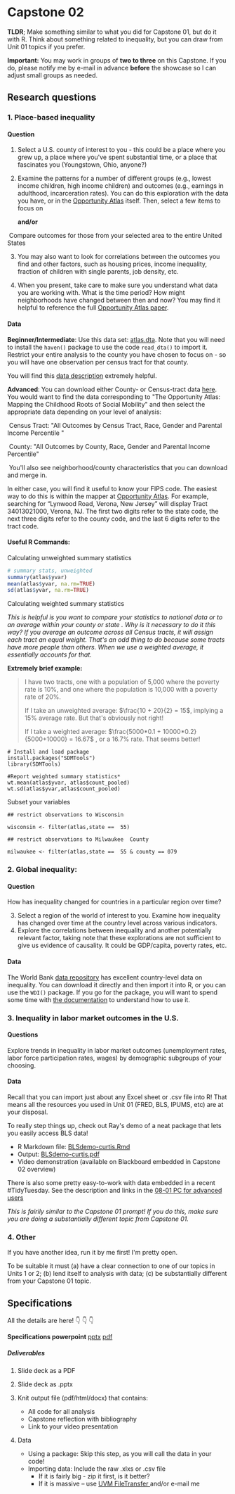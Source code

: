 # Capstone 02 



**TLDR**; Make something similar to what you did for Capstone 01, but do it with R. Think about something related to inequality, but you can draw from Unit 01 topics if you prefer.

**Important:** You may work in groups of **two to three** on this Capstone. If you do, please notify me by e-mail in advance **before** the showcase so I can adjust small groups as needed.



## Research questions

### 1. Place-based inequality 

#### Question

1. Select a U.S. county of interest to you - this could be a place where you grew up, a place where you've spent substantial time, or a place that fascinates you (Youngstown, Ohio, anyone?)

2. Examine the patterns for a number of different groups (e.g., lowest income children, high income children) and outcomes (e.g., earnings in adulthood, incarceration rates).  You can do this exploration with the data you have, or in the [Opportunity Atlas](https://opportunityatlas.org/) itself. Then, select a few items to focus on

   **and/or**

​		Compare outcomes for those from your selected area to the entire United States 

3. You may also want to look for correlations between the outcomes you find and other factors, such as housing prices, income inequality, fraction of children with single parents, job density, etc.

4. When you present, take care to make sure you understand what data you are working with. What is the time period? How might neighborhoods have changed between then and now?  You may find it helpful to reference the full [Opportunity Atlas paper](https://opportunityinsights.org/wp-content/uploads/2018/10/atlas_paper.pdf).

#### Data

**Beginner/Intermediate**: Use this data set: [atlas.dta](atlas.dta). Note that you will need to install the `haven()` package to use the code `read_dta()` to import it. Restrict your entire analysis to the county you have chosen to focus on - so you will have one observation per census tract for that county.



You will find this [data description](atlas_datadescription.html) extremely helpful.

**Advanced**: You can download either County- or Census-tract data [here](https://opportunityinsights.org/data/). You would want to find the data corresponding to "The Opportunity Atlas: Mapping the Childhood Roots of Social Mobility" and then select the appropriate data depending on your level of analysis: 

​	Census Tract: "All Outcomes by Census Tract, Race, Gender and Parental Income Percentile "

​	County: "All Outcomes by County, Race, Gender and Parental Income Percentile"

​	You'll also see neighborhood/county characteristics that you can download and merge in.



In either case, you will find it useful to know your FIPS code. The easiest way to do this is within the mapper at [Opportunity Atlas](https://www.opportunityatlas.org/). For example, searching for “Lynwood Road, Verona, New Jersey” will display Tract 34013021000, Verona, NJ. The first two digits refer to the state code, the next three digits refer to the county code, and the last 6 digits refer to the tract code. 



####  Useful R Commands: 

Calculating unweighted summary statistics 

```r
# summary stats, unweighted  
summary(atlas$yvar) 
mean(atlas$yvar, na.rm=TRUE)
sd(atlas$yvar, na.rm=TRUE)
```

Calculating weighted summary statistics

*This is helpful is you want to compare your statistics to national data or to an average within your county or state . Why is it necessary to do it this way? If you average an outcome across all Census tracts, it will assign each tract an equal weight. That's an odd thing to do because some tracts have more people than others. When we use a weighted average, it essentially accounts for that.*

**Extremely brief example:** 

>  I have two tracts, one with a population of 5,000 where the poverty rate is 10%, and one where the population is 10,000 with a poverty rate of 20%. 
>
>  If I take an unweighted average: $\frac{10 + 20}{2} = 15$, implying a 15% average rate. But that's obviously not right! 
>
> If I take a weighted average: $\frac{5000*0.1 + 10000*0.2}{5000+10000} = 16.67$ , or a 16.7% rate. That seems better! 



```{r}
# Install and load package
install.packages("SDMTools")
library(SDMTools)

#Report weighted summary statistics*
wt.mean(atlas$yvar, atlas$count_pooled)
wt.sd(atlas$yvar,atlas$count_pooled)
```

Subset your variables

```{r}
## restrict observations to Wisconsin

wisconsin <- filter(atlas,state ==  55)

## restrict observations to Milwaukee  County

milwaukee <- filter(atlas,state ==  55 & county == 079
```

 



### 2. Global inequality: 

#### Question

How has inequality changed for countries in a particular region over time? 



3. Select a region of the world of interest to you. Examine how inequality has changed over time at the country level across various indicators. 
4. Explore the correlations between inequality and another potentially relevant factor, taking note that these explorations are not sufficient to give us evidence of causality. It could be GDP/capita, poverty rates, etc. 

#### Data

The World Bank [data repository](https://data.worldbank.org/) has excellent country-level data on inequality. You can download it directly and then import it into R, or you can use the  `WDI()` package. If you go for the package, you will want to spend some time with [the documentation](https://www.rdocumentation.org/packages/WDI/versions/2.7.3) to understand how to use it. 

### 3. Inequality in labor market outcomes in the U.S.

#### Questions

Explore trends in inequality in labor market outcomes (unemployment rates, labor force participation rates, wages) by demographic subgroups of your choosing.

#### Data

Recall that you can import just about any Excel sheet or .csv file into R! That means all the resources you used in Unit 01 (FRED, BLS, IPUMS, etc) are at your disposal.

To really step things up, check out Ray's demo of a neat package that lets you easily access BLS data! 

- R Markdown file: [BLSdemo-curtis.Rmd](BLSdemo-curtis.Rmd)
- Output: [BLSdemo-curtis.pdf](BLSdemo-curtis.pdf)
- Video demonstration (available on Blackboard embedded in Capstone 02 overview)

There is also some pretty easy-to-work with data embedded in a recent #TidyTuesday. See the description and links in the [08-01 PC for advanced users](https://eabeam.github.io/EC137.S21/R_preclass.html#advanced-user-n93)

*This is fairily similar to the Capstone 01 prompt! If you do this, make sure you are doing a substantially different topic from Capstone 01.*

### 4. Other

If you have another idea, run it by me first! I'm pretty open. 

To be suitable it must (a) have a clear connection to one of our topics in Units 1 or 2; (b) lend itself to analysis with data; (c) be substantially different from your Capstone 01 topic.



## Specifications

All the details are here! :point_down: :point_down: :point_down:

**Specifications powerpoint**	[pptx](Capstone2_Presentation.pptx)		[pdf](Capstone2_Presentation.pdf)

##### Deliverables

1. Slide deck as a PDF 
2. Slide deck as .pptx
3. Knit output file (pdf/html/docx) that contains: 
   - All code for all analysis
   - Capstone reflection with bibliography
   - Link to your video presentation

4. Data
   - Using a package: Skip this step, as you will call the data in your code!
   - Importing data: Include the raw .xlxs or .csv file
     - If it is fairly big - zip it first, is it better?
     - If it is massive – use [UVM FileTransfer ](https://filetransfer.uvm.edu/)and/or e-mail me

